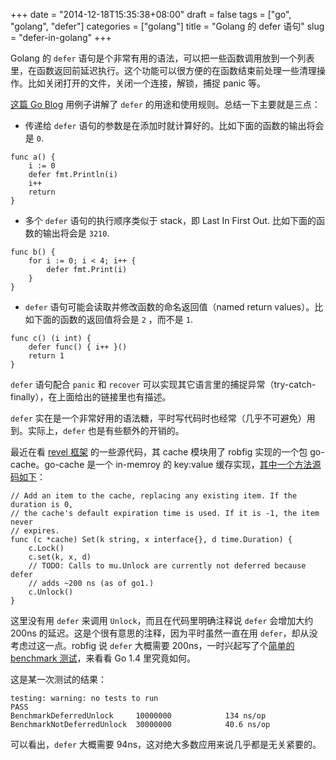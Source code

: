 +++
date = "2014-12-18T15:35:38+08:00"
draft = false
tags = ["go", "golang", "defer"]
categories = ["golang"]
title = "Golang 的 defer 语句"
slug = "defer-in-golang"
+++

Golang 的 `defer` 语句是个非常有用的语法，可以把一些函数调用放到一个列表里，在函数返回前延迟执行。这个功能可以很方便的在函数结束前处理一些清理操作。比如关闭打开的文件，关闭一个连接，解锁，捕捉 panic 等。

[这篇 Go Blog](http://blog.golang.org/defer-panic-and-recover) 用例子讲解了 `defer` 的用途和使用规则。总结一下主要就是三点：

- 传递给 `defer` 语句的参数是在添加时就计算好的。比如下面的函数的输出将会是 `0`.

```golang
func a() {
    i := 0
    defer fmt.Println(i)
    i++
    return
}
```

- 多个 `defer` 语句的执行顺序类似于 stack，即 Last In First Out. 比如下面的函数的输出将会是 `3210`.

```golang
func b() {
    for i := 0; i < 4; i++ {
        defer fmt.Print(i)
    }
}
```

- `defer` 语句可能会读取并修改函数的命名返回值（named return values）。比如下面的函数的返回值将会是 `2` ，而不是 `1`.

```golang
func c() (i int) {
    defer func() { i++ }()
    return 1
}
```

`defer` 语句配合 `panic` 和 `recover` 可以实现其它语言里的捕捉异常（try-catch-finally），在上面给出的链接里也有描述。

`defer` 实在是一个非常好用的语法糖，平时写代码时也经常（几乎不可避免）用到。实际上，`defer` 也是有些额外的开销的。

最近在看 [revel 框架](https://github.com/revel/revel) 的一些源代码，其 cache 模块用了 robfig 实现的一个包 go-cache。go-cache 是一个 in-memroy 的 key:value 缓存实现，[其中一个方法源码如下](https://github.com/robfig/go-cache/blob/master/cache.go#L65)：

```golang
// Add an item to the cache, replacing any existing item. If the duration is 0,
// the cache's default expiration time is used. If it is -1, the item never
// expires.
func (c *cache) Set(k string, x interface{}, d time.Duration) {
    c.Lock()
    c.set(k, x, d)
    // TODO: Calls to mu.Unlock are currently not deferred because defer
    // adds ~200 ns (as of go1.)
    c.Unlock()
}
```

这里没有用 `defer` 来调用 `Unlock`，而且在代码里明确注释说 `defer` 会增加大约 200ns 的延迟。这是个很有意思的注释，因为平时虽然一直在用 `defer`，却从没考虑过这一点。robfig 说 `defer` 大概需要 200ns，一时兴起写了个[简单的 benchmark 测试](https://gist.github.com/DeanThompson/48365dc9472e0a64dba1)，来看看 Go 1.4 里究竟如何。

这是某一次测试的结果：

```text
testing: warning: no tests to run
PASS
BenchmarkDeferredUnlock     10000000            134 ns/op
BenchmarkNotDeferredUnlock  30000000            40.6 ns/op
```

可以看出，`defer` 大概需要 94ns，这对绝大多数应用来说几乎都是无关紧要的。

